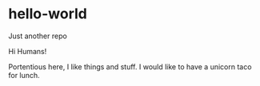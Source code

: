 # hello-world
Just another repo

Hi Humans!

Portentious here, I like things and stuff.
I would like to have a unicorn taco for lunch.
